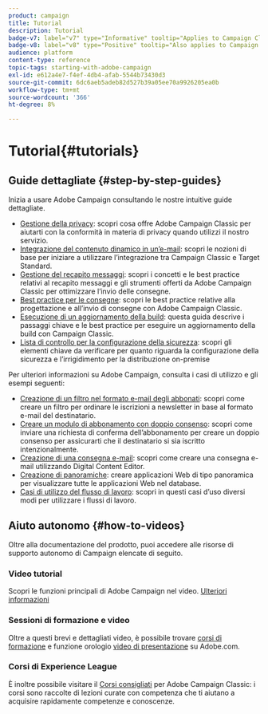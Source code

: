 ```yaml
---
product: campaign
title: Tutorial
description: Tutorial
badge-v7: label="v7" type="Informative" tooltip="Applies to Campaign Classic v7"
badge-v8: label="v8" type="Positive" tooltip="Also applies to Campaign v8"
audience: platform
content-type: reference
topic-tags: starting-with-adobe-campaign
exl-id: e612a4e7-f4ef-4db4-afab-5544b73430d3
source-git-commit: 6dc6aeb5adeb82d527b39a05ee70a9926205ea0b
workflow-type: tm+mt
source-wordcount: '366'
ht-degree: 8%

---
```


# Tutorial{#tutorials}



## Guide dettagliate {#step-by-step-guides}

Inizia a usare Adobe Campaign consultando le nostre intuitive guide dettagliate.

* [Gestione della privacy](https://helpx.adobe.com/it/campaign/kb/acc-privacy.html): scopri cosa offre Adobe Campaign Classic per aiutarti con la conformità in materia di privacy quando utilizzi il nostro servizio.
* [Integrazione del contenuto dinamico in un’e-mail](https://experienceleague.adobe.com/docs/campaign-classic/using/integrating-with-adobe-experience-cloud/adobe-target/inserting-a-dynamic-image.html): scopri le nozioni di base per iniziare a utilizzare l’integrazione tra Campaign Classic e Target Standard.
* [Gestione del recapito messaggi](../../delivery/using/about-deliverability.md): scopri i concetti e le best practice relativi al recapito messaggi e gli strumenti offerti da Adobe Campaign Classic per ottimizzare l’invio delle consegne.
* [Best practice per le consegne](../../delivery/using/delivery-best-practices.md): scopri le best practice relative alla progettazione e all’invio di consegne con Adobe Campaign Classic.
* [Esecuzione di un aggiornamento della build](https://helpx.adobe.com/it/campaign/kb/acc-build-upgrade.html): questa guida descrive i passaggi chiave e le best practice per eseguire un aggiornamento della build con Campaign Classic.
* [Lista di controllo per la configurazione della sicurezza](https://helpx.adobe.com/it/campaign/kb/acc-security.html): scopri gli elementi chiave da verificare per quanto riguarda la configurazione della sicurezza e l’irrigidimento per la distribuzione on-premise

Per ulteriori informazioni su Adobe Campaign, consulta i casi di utilizzo e gli esempi seguenti:

* [Creazione di un filtro nel formato e-mail degli abbonati](../../platform/using/use-case.md#creating-a-filter-on-the-email-format-of-subscribers): scopri come creare un filtro per ordinare le iscrizioni a newsletter in base al formato e-mail del destinatario.
* [Creare un modulo di abbonamento con doppio consenso](../../web/using/use-cases--web-forms.md#create-a-subscription--form-with-double-opt-in): scopri come inviare una richiesta di conferma dell’abbonamento per creare un doppio consenso per assicurarti che il destinatario si sia iscritto intenzionalmente.
* [Creazione di una consegna e-mail](../../web/using/use-case--creating-an-email-delivery.md): scopri come creare una consegna e-mail utilizzando Digital Content Editor.
* [Creazione di panoramiche](../../web/using/use-cases--creating-overviews.md): creare applicazioni Web di tipo panoramica per visualizzare tutte le applicazioni Web nel database.
* [Casi di utilizzo del flusso di lavoro](../../workflow/using/about-workflow-use-cases.md): scopri in questi casi d’uso diversi modi per utilizzare i flussi di lavoro.

## Aiuto autonomo {#how-to-videos}

Oltre alla documentazione del prodotto, puoi accedere alle risorse di supporto autonomo di Campaign elencate di seguito.

### Video tutorial

Scopri le funzioni principali di Adobe Campaign nel video. [Ulteriori informazioni](https://experienceleague.adobe.com/docs/campaign-classic-learn/tutorials/overview.html?lang=it)

### Sessioni di formazione e video

Oltre a questi brevi e dettagliati video, è possibile trovare [corsi di formazione](https://learning.adobe.com/catalog.html) e funzione orologio [video di presentazione](https://www.adobe.com/training/video.html) su Adobe.com.

### Corsi di Experience League

È inoltre possibile visitare il [Corsi consigliati](https://experienceleague.adobe.com/?lang=en#dashboard/learning) per Adobe Campaign Classic: i corsi sono raccolte di lezioni curate con competenza che ti aiutano a acquisire rapidamente competenze e conoscenze.
